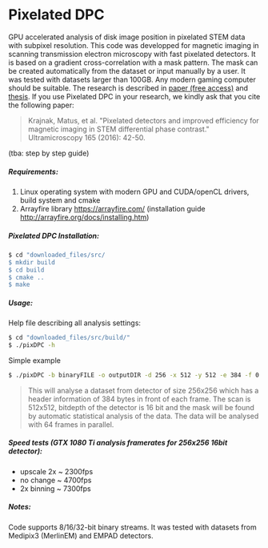 # Pixelated DPC 

GPU accelerated analysis of disk image position in pixelated STEM data with subpixel resolution. 
This code was developped for magnetic imaging in scanning transmission electron microscopy with fast pixelated detectors. It is based on a gradient cross-correlation with a mask pattern. The mask can be created automatically from the dataset or input  manually by a user. It was tested with datasets larger than 100GB. Any modern gaming computer should be suitable. The research is described in [paper (free access)](https://doi.org/10.1016/j.ultramic.2016.03.006) and  [thesis](http://theses.gla.ac.uk/7906/). If you use Pixelated DPC in your research, we kindly ask that you cite the following paper: 
> Krajnak, Matus, et al. "Pixelated detectors and improved efficiency for magnetic imaging in STEM differential phase contrast." Ultramicroscopy 165 (2016): 42-50.

(tba: step by step guide)

##### Requirements: 

1. Linux operating system with modern GPU and CUDA/openCL drivers, build system and cmake
2. Arrayfire library https://arrayfire.com/ (installation guide http://arrayfire.org/docs/installing.htm)

##### Pixelated DPC Installation:

```bash
$ cd "downloaded_files/src/
$ mkdir build
$ cd build
$ cmake ..
$ make
```
##### Usage:
Help file describing all analysis settings:
```bash
$ cd "downloaded_files/src/build/"
$ ./pixDPC -h
```
Simple example
```bash
$ ./pixDPC -b binaryFILE -o outputDIR -d 256 -x 512 -y 512 -e 384 -f 0 -a 16 -p 64 -A
```
> This will analyse a dataset from detector of size 256x256 which has a header information of 384 bytes in front of each frame. The scan is 512x512, bitdepth of the detector is 16 bit and the mask will be found by automatic statistical analysis of the data. The data will be analysed with 64 frames in parallel.

##### Speed tests (GTX 1080 Ti analysis framerates for 256x256 16bit detector):
- upscale 2x ~ 2300fps
- no change ~ 4700fps
- 2x binning ~ 7300fps

##### Notes:

Code supports 8/16/32-bit binary streams. It was tested with datasets from Medipix3 (MerlinEM) and EMPAD detectors.
